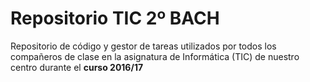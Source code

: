 # Repositorio TIC 2º BACH

Repositorio de código y gestor de tareas utilizados por todos los compañeros de clase en la asignatura de Informática (TIC) de nuestro centro durante el **curso 2016/17**
